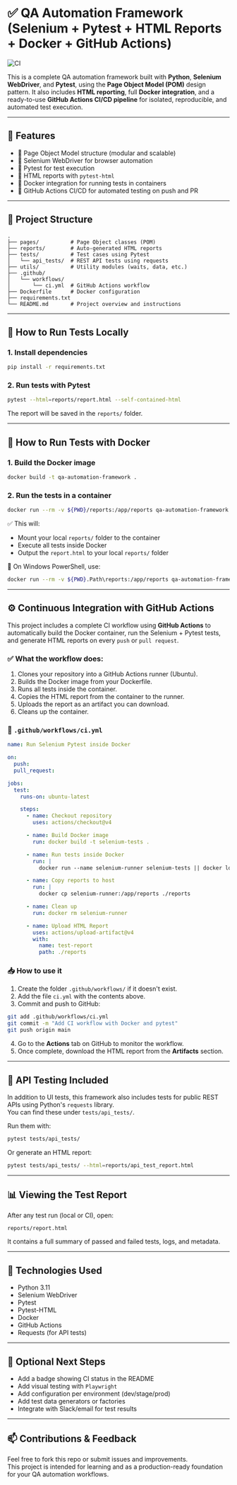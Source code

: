 # ✅ QA Automation Framework (Selenium + Pytest + HTML Reports + Docker + GitHub Actions)

![CI](https://github.com/eliasschepis/Test-Automation-Champion-SauceE2E/actions/workflows/ci.yml/badge.svg)


This is a complete QA automation framework built with **Python**, **Selenium WebDriver**, and **Pytest**, using the **Page Object Model (POM)** design pattern. It also includes **HTML reporting**, full **Docker integration**, and a ready-to-use **GitHub Actions CI/CD pipeline** for isolated, reproducible, and automated test execution.

---

## 🚀 Features

- 🔹 Page Object Model structure (modular and scalable)
- 🔹 Selenium WebDriver for browser automation
- 🔹 Pytest for test execution
- 🔹 HTML reports with `pytest-html`
- 🔹 Docker integration for running tests in containers
- 🔹 GitHub Actions CI/CD for automated testing on push and PR

---

## 🧱 Project Structure

```
.
├── pages/          # Page Object classes (POM)
├── reports/        # Auto-generated HTML reports
├── tests/          # Test cases using Pytest
│   └── api_tests/  # REST API tests using requests
├── utils/          # Utility modules (waits, data, etc.)
├── .github/
│   └── workflows/
│       └── ci.yml  # GitHub Actions workflow
├── Dockerfile      # Docker configuration
├── requirements.txt
└── README.md       # Project overview and instructions
```

---

## 🧪 How to Run Tests Locally

### 1. Install dependencies

```bash
pip install -r requirements.txt
```

### 2. Run tests with Pytest

```bash
pytest --html=reports/report.html --self-contained-html
```

The report will be saved in the `reports/` folder.

---

## 🐳 How to Run Tests with Docker

### 1. Build the Docker image

```bash
docker build -t qa-automation-framework .
```

### 2. Run the tests in a container

```bash
docker run --rm -v ${PWD}/reports:/app/reports qa-automation-framework
```

✅ This will:
- Mount your local `reports/` folder to the container
- Execute all tests inside Docker
- Output the `report.html` to your local `reports/` folder

📌 On Windows PowerShell, use:

```bash
docker run --rm -v ${PWD}.Path\reports:/app/reports qa-automation-framework
```

---

## ⚙️ Continuous Integration with GitHub Actions

This project includes a complete CI workflow using **GitHub Actions** to automatically build the Docker container, run the Selenium + Pytest tests, and generate HTML reports on every `push` or `pull request`.

### ✅ What the workflow does:

1. Clones your repository into a GitHub Actions runner (Ubuntu).
2. Builds the Docker image from your Dockerfile.
3. Runs all tests inside the container.
4. Copies the HTML report from the container to the runner.
5. Uploads the report as an artifact you can download.
6. Cleans up the container.

### 📄 `.github/workflows/ci.yml`

```yaml
name: Run Selenium Pytest inside Docker

on:
  push:
  pull_request:

jobs:
  test:
    runs-on: ubuntu-latest

    steps:
      - name: Checkout repository
        uses: actions/checkout@v4

      - name: Build Docker image
        run: docker build -t selenium-tests .

      - name: Run tests inside Docker
        run: |
          docker run --name selenium-runner selenium-tests || docker logs selenium-runner

      - name: Copy reports to host
        run: |
          docker cp selenium-runner:/app/reports ./reports

      - name: Clean up
        run: docker rm selenium-runner

      - name: Upload HTML Report
        uses: actions/upload-artifact@v4
        with:
          name: test-report
          path: ./reports
```

### 📥 How to use it

1. Create the folder `.github/workflows/` if it doesn't exist.
2. Add the file `ci.yml` with the contents above.
3. Commit and push to GitHub:

```bash
git add .github/workflows/ci.yml
git commit -m "Add CI workflow with Docker and pytest"
git push origin main
```

4. Go to the **Actions** tab on GitHub to monitor the workflow.
5. Once complete, download the HTML report from the **Artifacts** section.

---

## 📡 API Testing Included

In addition to UI tests, this framework also includes tests for public REST APIs using Python's `requests` library.  
You can find these under `tests/api_tests/`.

Run them with:

```bash
pytest tests/api_tests/
```

Or generate an HTML report:

```bash
pytest tests/api_tests/ --html=reports/api_test_report.html
```

---

## 📊 Viewing the Test Report

After any test run (local or CI), open:

```
reports/report.html
```

It contains a full summary of passed and failed tests, logs, and metadata.

---

## 📌 Technologies Used

- Python 3.11
- Selenium WebDriver
- Pytest
- Pytest-HTML
- Docker
- GitHub Actions
- Requests (for API tests)

---

## 🧼 Optional Next Steps

- Add a badge showing CI status in the README
- Add visual testing with `Playwright`
- Add configuration per environment (dev/stage/prod)
- Add test data generators or factories
- Integrate with Slack/email for test results

---

## 📫 Contributions & Feedback

Feel free to fork this repo or submit issues and improvements.  
This project is intended for learning and as a production-ready foundation for your QA automation workflows.
